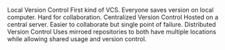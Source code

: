 Local Version Control
    First kind of VCS. Everyone saves version on local computer. Hard for collaboration.
Centralized Version Control
    Hosted on a central server. Easier to collaborate but single point of failure.
Distributed Version Control
    Uses mirroed repositories to both have multiple locations while allowing shared usage and version control.
